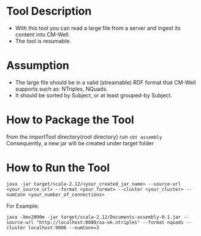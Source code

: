 # Tool Description
- With this tool you can read a large file from a server and ingest its content into CM-Well.
- The tool is resumable.

# Assumption
- The large file should be in a valid (streamable) RDF format that CM-Well supports such as: NTriples, NQuads.
- It should be sorted by Subject, or at least grouped-by Subject.

# How to Package the Tool
from the importTool directory(root directory) run
`sbt assembly`
Consequently, a new jar will be created under target folder

# How to Run the Tool
`java -jar target/scala-2.12/<your_created_jar_name> --source-url <your_source_url> --format <your_format> --cluster <your_cluster> --numConn <your_number_of_connections> `

For Example:

`java -Xmx2000m -jar target/scala-2.12/Documents-assembly-0.1.jar --source-url "http://localhost:8080/oa-ok.ntriples" --format nquads --cluster localhost:9000 --numConn=3
`



